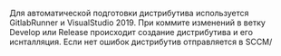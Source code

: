 Для автоматической подготовки дистрибутива используется GitlabRunner и VisualStudio 2019.
При коммите изменений в ветку Develop или Release происходит создание дистрибутива и его иснталляция. Если нет ошибок дистрибутив отправляется в SCCM/
